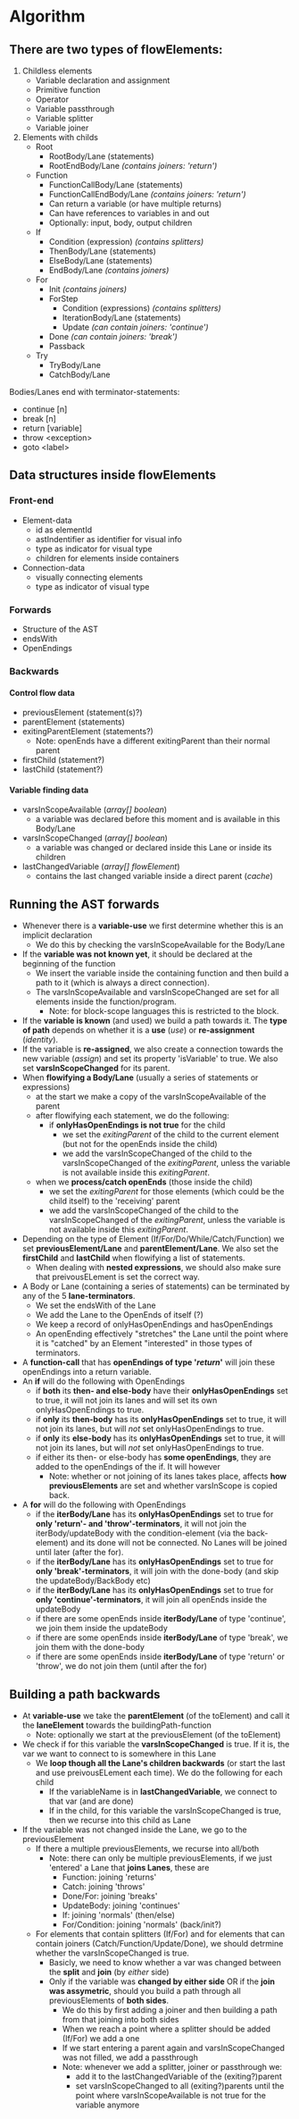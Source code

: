 
# Algorithm

## There are two types of flowElements:

1. Childless elements
    * Variable declaration and assignment
    * Primitive function
    * Operator
    * Variable passthrough
    * Variable splitter
    * Variable joiner
2. Elements with childs
    * Root
        * RootBody/Lane (statements)
        * RootEndBody/Lane *(contains joiners: 'return')*
    * Function
        * FunctionCallBody/Lane (statements)
        * FunctionCallEndBody/Lane *(contains joiners: 'return')*
        * Can return a variable (or have multiple returns)
        * Can have references to variables in and out
        * Optionally: input, body, output children
    * If
        * Condition (expression) *(contains splitters)*
        * ThenBody/Lane (statements)
        * ElseBody/Lane (statements)
        * EndBody/Lane *(contains joiners)*
    * For
        * Init *(contains joiners)*
        * ForStep
            * Condition (expressions) *(contains splitters)*
            * IterationBody/Lane (statements)
            * Update *(can contain joiners: 'continue')*
        * Done *(can contain joiners: 'break')*
        * Passback
    * Try
        * TryBody/Lane
        * CatchBody/Lane

Bodies/Lanes end with terminator-statements:
* continue [n]
* break [n]
* return [variable]
* throw \<exception\>
* goto \<label\>
        
## Data structures inside flowElements

### Front-end

* Element-data
    * id as elementId
    * astIndentifier as identifier for visual info
    * type as indicator for visual type
    * children for elements inside containers 
* Connection-data
    * visually connecting elements
    * type as indicator of visual type

### Forwards

* Structure of the AST
* endsWith
* OpenEndings

### Backwards

#### Control flow data
* previousElement (statement(s)?)
* parentElement (statements)
* exitingParentElement (statements?)
    * Note: openEnds have a different exitingParent than their normal parent
* firstChild (statement?)
* lastChild (statement?)

#### Variable finding data
* varsInScopeAvailable (*array[] boolean*)
    * a variable was declared before this moment and is available in this Body/Lane
* varsInScopeChanged  (*array[] boolean*)
    * a variable was changed or declared inside this Lane or inside its children
* lastChangedVariable (*array[] flowElement*)
    * contains the last changed variable inside a direct parent (*cache*)

## Running the AST forwards

* Whenever there is a **variable-use** we first determine whether this is an implicit declaration
    * We do this by checking the varsInScopeAvailable for the Body/Lane
* If the **variable was not known yet**, it should be declared at the beginning of the function
    * We insert the variable inside the containing function and then build a path to it (which is always a direct connection). 
    * The varsInScopeAvailable and varsInScopeChanged are set for all elements inside the function/program.
        * Note: for block-scope languages this is restricted to the block.
* If the **variable is known** (and used) we build a path towards it. The **type of path** depends on whether it is a **use** (*use*) or **re-assignment** (*identity*).
* If the variable is **re-assigned**, we also create a connection towards the new variable (*assign*) and set its property 'isVariable' to true. We also set **varsInScopeChanged** for its parent.
* When **flowifying a Body/Lane** (usually a series of statements or expressions)
    * at the start we make a copy of the varsInScopeAvailable of the parent
    * after flowifying each statement, we do the following:
        * if **onlyHasOpenEndings is not true** for the child
            * we set the *exitingParent* of the child to the current element
             (but not for the openEnds inside the child)
            * we add the varsInScopeChanged of the child to the varsInScopeChanged of the *exitingParent*, unless the variable is not available inside this *exitingParent*.
    * when we **process/catch openEnds** (those inside the child)
        * we set the *exitingParent* for those elements (which could be the child itself) to the 'receiving' parent
        * we add the varsInScopeChanged of the child to the varsInScopeChanged of the *exitingParent*, unless the variable is not available inside this *exitingParent*.
* Depending on the type of Element (If/For/Do/While/Catch/Function) we set **previousElement/Lane** and **parentElement/Lane**. We also set the **firstChild** and **lastChild** when flowifying a list of statements.
    * When dealing with **nested expressions**, we should also make sure that preivousELement is set the correct way.
* A Body or Lane (containing a series of statements) can be terminated by any of the 5 **lane-terminators**.
    * We set the endsWith of the Lane
    * We add the Lane to the OpenEnds of itself (?)
    * We keep a record of onlyHasOpenEndings and hasOpenEndings
    * An openEnding effectively "stretches" the Lane until the point where it is "catched" by an Element "interested" in those types of terminators.
* A **function-call** that has **openEndings of type '*return*'** will join these openEndings into a return variable.
* An **if** will do the following with OpenEndings
    * if **both** its **then- and else-body** have their **onlyHasOpenEndings** set to true, it will not join its lanes and will set its own onlyHasOpenEndings to true.
    * if **only** its **then-body** has its **onlyHasOpenEndings** set to true, it will not join its lanes, but will *not* set onlyHasOpenEndings to true.
    * if **only** its **else-body** has its **onlyHasOpenEndings** set to true, it will not join its lanes, but will *not* set onlyHasOpenEndings to true.
    * if either its then- or else-body has **some openEndings**, they are added to the openEndings of the if. It will however
        * Note: whether or not joining of its lanes takes place, affects **how previousElements** are set and whether varsInScope is copied back.
* A **for** will do the following with OpenEndings    
    * if the **iterBody/Lane** has its **onlyHasOpenEndings** set to true for **only 'return'- and 'throw'-terminators**, it will not join the iterBody/updateBody with the condition-element (via the back-element) and its done will not be connected. No Lanes will be joined until later (after the for).
    * if the **iterBody/Lane** has its **onlyHasOpenEndings** set to true for **only 'break'-terminators**, it will join with the done-body (and skip the updateBody/BackBody etc)
    * if the **iterBody/Lane** has its **onlyHasOpenEndings** set to true for **only 'continue'-terminators**, it will join all openEnds inside the updateBody
    * if there are some openEnds inside **iterBody/Lane** of type 'continue', we join them inside the updateBody
    * if there are some openEnds inside **iterBody/Lane** of type 'break', we join them with the done-body
    * if there are some openEnds inside **iterBody/Lane** of type 'return' or 'throw', we do not join them (until after the for)
    
    
    
## Building a path backwards

* At **variable-use** we take the **parentElement** (of the toElement) and call it the **laneElement** towards the buildingPath-function
    * Note: optionally we start at the previousElement (of the toElement)
* We check if for this variable the **varsInScopeChanged** is true. If it is, the var we want to connect to is somewhere in this Lane
    * We **loop though all the Lane's children backwards** (or start the last and use preivousELement each time). We do the following for each child
        * If the variableName is in **lastChangedVariable**, we connect to that var (and are done)
        * If in the child, for this variable the varsInScopeChanged is true, then we recurse into this child as Lane
* If the variable was not changed inside the Lane, we go to the previousElement
    * If there a multiple previousElements, we recurse into all/both
        * Note: there can only be multiple previousElements, if we just 'entered' a Lane that **joins Lanes**, these are
            * Function: joining 'returns'
            * Catch: joining 'throws'
            * Done/For: joining 'breaks'
            * UpdateBody: joining 'continues'
            * If: joining 'normals' (then/else)
            * For/Condition: joining 'normals' (back/init?) 
    * For elements that contain splitters (If/For) and for elements that can contain joiners (Catch/Function/Update/Done), we should detrmine whether the varsInScopeChanged is true.
        * Basicly, we need to know whether a var was changed between the **split** and **join** (by *either* side)
        * Only if the variable was **changed by either side** OR if the **join was assymetric**, should you build a path through all previousElements of **both sides**.
            * We do this by first adding a joiner and then building a path from that joining into both sides
            * When we reach a point where a splitter should be added (If/For) we add a one
            * If we start entering a parent again and varsInScopeChanged was not filled, we add a passthrough
            * Note: whenever we add a splitter, joiner or passthrough we:
                * add it to the lastChangedVariable of the (exiting?)parent
                * set varsInScopeChanged to all (exiting?)parents until the point where varsInScopeAvailable is not true for the variable anymore